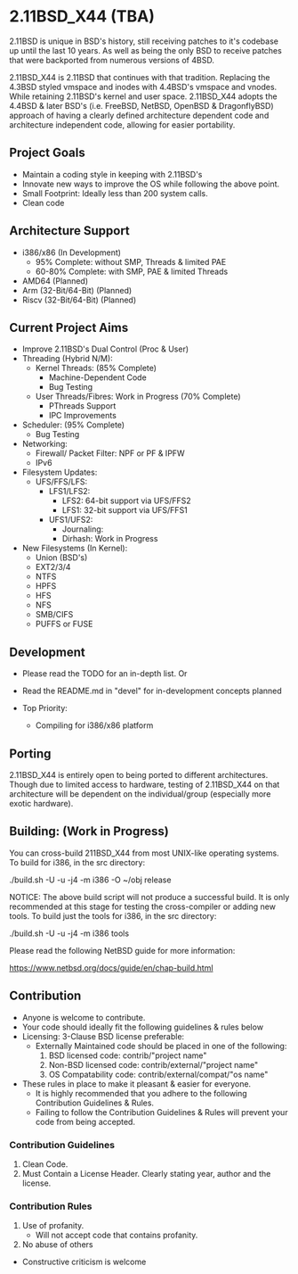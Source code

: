 # 2.11BSD_X44 (TBA)

2.11BSD is unique in BSD's history, still receiving patches to it's codebase up until the last 10 years. As well as being the only BSD to receive patches that were backported from numerous versions of 4BSD.

2.11BSD_X44 is 2.11BSD that continues with that tradition. Replacing the 4.3BSD styled vmspace and inodes with 4.4BSD's vmspace and vnodes. While retaining 2.11BSD's kernel and user space. 2.11BSD_X44 adopts the 4.4BSD & later BSD's (i.e. FreeBSD, NetBSD, OpenBSD & DragonflyBSD) approach of having a clearly defined architecture dependent code and architecture independent code, allowing for easier portability.

## Project Goals

- Maintain a coding style in keeping with 2.11BSD's
- Innovate new ways to improve the OS while following the above point.
- Small Footprint: Ideally less than 200 system calls.
- Clean code

## Architecture Support

- i386/x86 (In Development)
  - 95% Complete: without SMP, Threads & limited PAE
  - 60-80% Complete: with SMP, PAE & limited Threads
- AMD64 (Planned)
- Arm 	(32-Bit/64-Bit) (Planned)
- Riscv (32-Bit/64-Bit) (Planned)

## Current Project Aims

- Improve 2.11BSD's Dual Control (Proc & User)
- Threading (Hybrid N/M):  
  - Kernel Threads: (85% Complete)
    - Machine-Dependent Code
    - Bug Testing
  - User Threads/Fibres: Work in Progress (70% Complete)
    - PThreads Support
    - IPC Improvements
- Scheduler: (95% Complete)
  - Bug Testing
- Networking:
  - Firewall/ Packet Filter: NPF or PF & IPFW
  - IPv6
- Filesystem Updates:
  - UFS/FFS/LFS:
    - LFS1/LFS2:
      - LFS2: 64-bit support via UFS/FFS2
      - LFS1: 32-bit support via UFS/FFS1
    - UFS1/UFS2:
      - Journaling:
      - Dirhash: Work in Progress
- New Filesystems (In Kernel):
  - Union (BSD's)
  - EXT2/3/4
  - NTFS
  - HPFS
  - HFS
  - NFS
  - SMB/CIFS
  - PUFFS or FUSE

## Development

- Please read the TODO for an in-depth list.
Or
- Read the README.md in "devel" for in-development concepts planned

- Top Priority:
  - Compiling for i386/x86 platform

## Porting

2.11BSD_X44 is entirely open to being ported to different architectures.
Though due to limited access to hardware, testing of 2.11BSD_X44 on that architecture will be dependent on the individual/group (especially more exotic hardware).

## Building: (Work in Progress)
You can cross-build 211BSD_X44 from most UNIX-like operating systems. To build for i386, in the src directory:

./build.sh -U -u -j4 -m i386 -O ~/obj release

NOTICE: The above build script will not produce a successful build.
It is only recommended at this stage for testing the cross-compiler or adding new tools.
To build just the tools for i386, in the src directory:

./build.sh -U -u -j4 -m i386 tools

Please read the following NetBSD guide for more information: 

<https://www.netbsd.org/docs/guide/en/chap-build.html>

## Contribution

- Anyone is welcome to contribute.
- Your code should ideally fit the following guidelines & rules below
- Licensing: 3-Clause BSD license preferable:
  - Externally Maintained code should be placed in one of the following:
  	1) BSD licensed code: 		contrib/"project name"
  	2) Non-BSD licensed code: 	contrib/external/"project name"
  	3) OS Compatability code: 	contrib/external/compat/"os name"
- These rules in place to make it pleasant & easier for everyone.
  - It is highly recommended that you adhere to the following Contribution Guidelines & Rules.
  - Failing to follow the Contribution Guidelines & Rules will prevent your code from being accepted.

### Contribution Guidelines

1. Clean Code.
2. Must Contain a License Header. Clearly stating year, author and the license.

### Contribution Rules

1. Use of profanity.
   - Will not accept code that contains profanity.
2. No abuse of others

- Constructive criticism is welcome
